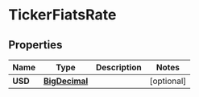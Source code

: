 # TickerFiatsRate

## Properties
Name | Type | Description | Notes
------------ | ------------- | ------------- | -------------
**USD** | [**BigDecimal**](BigDecimal.md) |  |  [optional]
